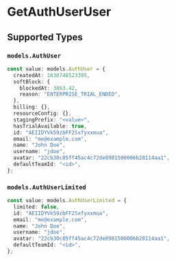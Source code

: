 # GetAuthUserUser


## Supported Types

### `models.AuthUser`

```typescript
const value: models.AuthUser = {
  createdAt: 1630748523395,
  softBlock: {
    blockedAt: 3863.42,
    reason: "ENTERPRISE_TRIAL_ENDED",
  },
  billing: {},
  resourceConfig: {},
  stagingPrefix: "<value>",
  hasTrialAvailable: true,
  id: "AEIIDYVk59zbFF2Sxfyxxmua",
  email: "me@example.com",
  name: "John Doe",
  username: "jdoe",
  avatar: "22cb30c85ff45ac4c72de8981500006b28114aa1",
  defaultTeamId: "<id>",
};
```

### `models.AuthUserLimited`

```typescript
const value: models.AuthUserLimited = {
  limited: false,
  id: "AEIIDYVk59zbFF2Sxfyxxmua",
  email: "me@example.com",
  name: "John Doe",
  username: "jdoe",
  avatar: "22cb30c85ff45ac4c72de8981500006b28114aa1",
  defaultTeamId: "<id>",
};
```

